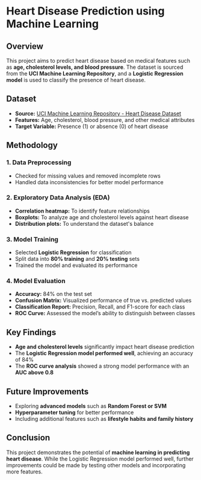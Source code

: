 # Heart Disease Prediction using Machine Learning  

## Overview  
This project aims to predict heart disease based on medical features such as **age, cholesterol levels, and blood pressure**. The dataset is sourced from the **UCI Machine Learning Repository**, and a **Logistic Regression model** is used to classify the presence of heart disease.  

## Dataset  
- **Source:** [UCI Machine Learning Repository - Heart Disease Dataset](https://archive.ics.uci.edu/ml/datasets/Heart+Disease)  
- **Features:** Age, cholesterol, blood pressure, and other medical attributes  
- **Target Variable:** Presence (1) or absence (0) of heart disease  

## Methodology  
### 1. Data Preprocessing  
- Checked for missing values and removed incomplete rows  
- Handled data inconsistencies for better model performance  

### 2. Exploratory Data Analysis (EDA)  
- **Correlation heatmap:** To identify feature relationships  
- **Boxplots:** To analyze age and cholesterol levels against heart disease  
- **Distribution plots:** To understand the dataset's balance  

### 3. Model Training  
- Selected **Logistic Regression** for classification  
- Split data into **80% training** and **20% testing** sets  
- Trained the model and evaluated its performance  

### 4. Model Evaluation  
- **Accuracy:** 84% on the test set  
- **Confusion Matrix:** Visualized performance of true vs. predicted values  
- **Classification Report:** Precision, Recall, and F1-score for each class  
- **ROC Curve:** Assessed the model’s ability to distinguish between classes  

## Key Findings  
- **Age and cholesterol levels** significantly impact heart disease prediction  
- The **Logistic Regression model performed well**, achieving an accuracy of 84%  
- The **ROC curve analysis** showed a strong model performance with an **AUC above 0.8**  

## Future Improvements  
- Exploring **advanced models** such as **Random Forest or SVM**  
- **Hyperparameter tuning** for better performance  
- Including additional features such as **lifestyle habits and family history**  

## Conclusion  
This project demonstrates the potential of **machine learning in predicting heart disease**. While the Logistic Regression model performed well, further improvements could be made by testing other models and incorporating more features.  

